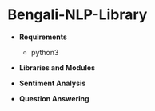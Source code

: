 # Bengali-NLP-Library

- **Requirements**
  - python3

- **Libraries and Modules**

- **Sentiment Analysis**

- **Question Answering**
